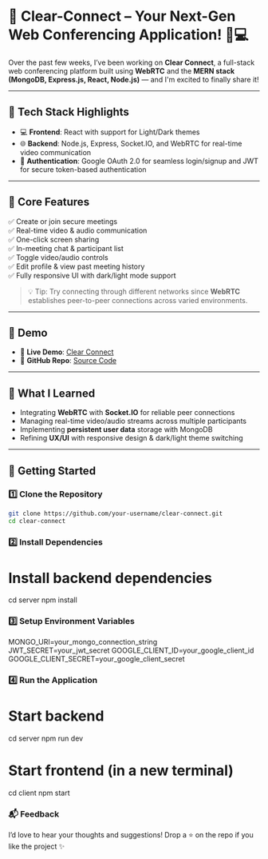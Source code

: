 # 🚀 Clear-Connect – Your Next-Gen Web Conferencing Application! 🎥💻

Over the past few weeks, I’ve been working on **Clear Connect**, a full-stack web conferencing platform built using **WebRTC** and the **MERN stack (MongoDB, Express.js, React, Node.js)** — and I'm excited to finally share it!

---

## 🔧 Tech Stack Highlights

- 💻 **Frontend**: React with support for Light/Dark themes  
- 🌐 **Backend**: Node.js, Express, Socket.IO, and WebRTC for real-time video communication  
- 🔐 **Authentication**: Google OAuth 2.0 for seamless login/signup and JWT for secure token-based authentication  

---

## 🎯 Core Features

✅ Create or join secure meetings  
✅ Real-time video & audio communication  
✅ One-click screen sharing  
✅ In-meeting chat & participant list  
✅ Toggle video/audio controls  
✅ Edit profile & view past meeting history  
✅ Fully responsive UI with dark/light mode support  

> 💡 Tip: Try connecting through different networks since **WebRTC** establishes peer-to-peer connections across varied environments.

---

## 📸 Demo

- 📌 **Live Demo**: [Clear Connect](https://lnkd.in/e93V2_XZ)  
- 📌 **GitHub Repo**: [Source Code](https://lnkd.in/ePAABZxQ)  

---

## 🧠 What I Learned

- Integrating **WebRTC** with **Socket.IO** for reliable peer connections  
- Managing real-time video/audio streams across multiple participants  
- Implementing **persistent user data** storage with MongoDB  
- Refining **UX/UI** with responsive design & dark/light theme switching  

---

## 🚀 Getting Started

### 1️⃣ Clone the Repository
```bash
git clone https://github.com/your-username/clear-connect.git
cd clear-connect
```
### 2️⃣ Install Dependencies
# Install backend dependencies
cd server
npm install

### 3️⃣ Setup Environment Variables
MONGO_URI=your_mongo_connection_string
JWT_SECRET=your_jwt_secret
GOOGLE_CLIENT_ID=your_google_client_id
GOOGLE_CLIENT_SECRET=your_google_client_secret

### 4️⃣ Run the Application
# Start backend
cd server
npm run dev

# Start frontend (in a new terminal)
cd client
npm start


### 📬 Feedback
I’d love to hear your thoughts and suggestions!
Drop a ⭐ on the repo if you like the project ✨
```
